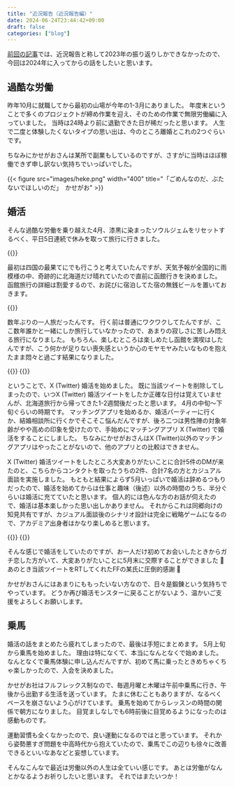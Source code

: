 ```yaml
---
title: "近況報告（近況報告編）"
date: 2024-06-24T23:44:42+09:00
draft: false
categories: ["blog"]
---
```


[前回の記事](https://kasegao.github.io/posts/2024/06/iroiro/)では、近況報告と称して2023年の振り返りしかできなかったので、今回は2024年に入ってからの話をしたいと思います。

## 過酷な労働

昨年10月に就職してから最初の山場が今年の1-3月にありました。
年度末ということで多くのプロジェクトが締め作業を迎え、そのための作業で無限労働編に入っていました。
当時は24時より前に退勤できた日が稀だったと思います。
人生で二度と体験したくないタイプの思い出は、今のところ離婚とこれの2つぐらいです。

ちなみにかせがおさんは某所で副業もしているのですが、さすがに当時はほぼ稼働できず申し訳ない気持ちでいっぱいでした。

{{< figure src="images/heke.png" width="400" title="「ごめんなのだ、ぶたないでほしいのだ」　かせがお" >}}

## 婚活

そんな過酷な労働を乗り越えた4月、漆黒に染まったソウルジェムをリセットするべく、平日5日連続で休みを取って旅行に行きました。

{{<tweet user="Kasega0" id="1774756213487747279">}}

最初は四国の最果てにでも行こうと考えていたんですが、天気予報が全国的に雨模様の中、奇跡的に北海道だけ晴れていたので直前に函館行きを決めました。
函館旅行の詳細は割愛するので、お詫びに宿泊してた宿の無銭ビールを置いておきます。

{{<tweet user="Kasega0" id="1777636527494877331">}}

数年ぶりの一人旅だったんです。
行く前は普通にワクワクしてたんですが、ここ数年誰かと一緒にしか旅行していなかったので、あまりの寂しさに苦しみ悶える旅行になりました。
もちろん、楽しむところは楽しめたし函館を満喫はしたんですが、こう何かが足りない喪失感というか心のモヤモヤみたいなものを抱えたまま悶々と過ごす結果になりました。

{{<tweet user="Kasega0" id="1777641870874538308">}}
{{<tweet user="Kasega0" id="1777660579244654662">}}

ということで、X (Twitter) 婚活を始めました。
既に当該ツイートを削除してしまったので、いつX (Twitter) 婚活ツイートをしたか正確な日付は覚えていませんが、北海道旅行から帰ってきた1-2週間後だったと思います。
4月の中旬〜下旬ぐらいの時期です。
マッチングアプリを始めるか、婚活パーティーに行くか、結婚相談所に行くかでそこそこ悩んだんですが、後ろ二つは男性陣の対象年齢がやや高めの印象を受けたので、手始めにマッチングアプリ X (Twitter) で婚活をすることにしました。
ちなみにかせがおさんはX (Twitter)以外のマッチングアプリはやったことがないので、他のアプリとの比較はできません。

X (Twitter) 婚活ツイートをしたところ大変ありがたいことに合計5件のDMが来たのと、こちらからコンタクトを取ったうちの2件、合計7名の方とカジュアル面談を実施しました。
もともと結果によらず5月いっぱいで婚活は辞めるつもりだったので、婚活を始めてからは仕事と趣味（後述）以外の時間のうち、半分ぐらいは婚活に充てていたと思います。
個人的には色んな方のお話が伺えたので、婚活は基本楽しかった思い出しかありません。
それからこれは同郷向けの知見共有ですが、カジュアル面談後のシナリオ設計は完全に戦略ゲームになるので、アカデミア出身者はかなり楽しめると思います。

{{<tweet user="Kasega0" id="1784090746137800788">}}
{{<tweet user="Kasega0" id="1787453135969210393">}}

そんな感じで婚活をしていたのですが、お一人だけ初めてお会いしたときからガチ恋した方がいて、大変ありがたいことに5月末に交際することができました :tada:
あのとき当該ツイートをRTしてくれたFFの某氏に圧倒的感謝 :pray:

かせがおさんにはあまりにももったいない方なので、日々是鍛錬という気持ちでやっています。
どうか再び婚活モンスターに戻ることがないよう、温かいご支援をよろしくお願いします。

## 乗馬

婚活の話をまとめたら疲れてしまったので、最後は手短にまとめます。
5月上旬から乗馬を始めました。
理由は特になくて、本当になんとなくで始めました。
なんとなくで乗馬体験に申し込んだんですが、初めて馬に乗ったときめちゃくちゃ楽しかったので、入会を決めました。

かせがお社はフルフレックス制なので、毎週月曜と木曜は午前中乗馬に行き、午後から出勤する生活を送っています。
たまに休むこともありますが、なるべくペースを崩さないよう心がけています。
乗馬を始めてからレッスンの時間の関係で朝方になりました。
目覚ましなしでも6時前後に目覚めるようになったのは感動ものです。

運動習慣も全くなかったので、良い運動になるのではと思っています。
それから姿勢悪すぎ問題を中高時代から抱えていたので、乗馬でこの辺りも徐々に改善できるといいなあなどと妄想しています。

そんなこんなで最近は労働以外の人生は全ていい感じです。
あとは労働がなんとかなるようお祈りしたいと思います。
それではまたいつか！
